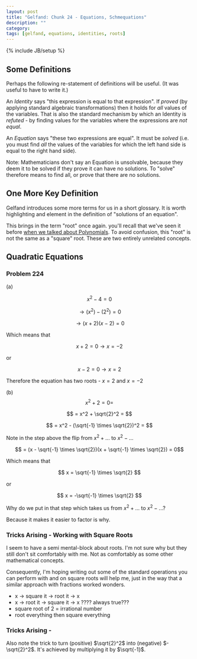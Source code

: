 ```yaml
---
layout: post
title: "Gelfand: Chunk 24 - Equations, Schmequations"
description: ""
category: 
tags: [gelfand, equations, identities, roots]
---
```

{% include JB/setup %}

## Some Definitions
Perhaps the following re-statement of definitions will be useful. (It was useful to have to write it.)

An _Identity_ says "this expression is equal to that expression". If _proved_ (by applying standard algebraic transformations) then it holds for _all_ values of the variables.  That is also the standard mechanism by which an Identity is _refuted_ - by finding values for the variables where the expressions are _not equal_.

An _Equation_ says "these two expressions are equal".  It must be _solved_ (i.e. you must find _all_ the values of the variables for which the left hand side is equal to the right hand side).

Note: Mathematicians don't say an Equation is unsolvable, because they deem it to be solved if they prove it can have no solutions.  To "solve" therefore means to find all, or prove that there are no solutions.

## One More Key Definition
Gelfand introduces some more terms for us in a short glossary.  It is worth highlighting and element in the definition of "solutions of an equation".

This brings in the term "root" once again.  you'll recall that we've seen it before [when we talked about Polynomials](https://andrewharmellaw.github.io/tags.html#roots-ref).  To avoid confusion, this "root" is not the same as a "square" root. These are two entirely unrelated concepts.

## Quadratic Equations
### Problem 224 
(a)

$$x^2 - 4 = 0$$

$$\rightarrow (x^2)-(2^2) = 0$$

$$ \rightarrow (x + 2)(x - 2) = 0$$

Which means that

$$x + 2 = 0 \rightarrow x = -2$$

or

$$x - 2 = 0 \rightarrow x = 2$$ 

Therefore the equation has two roots - $x = 2$ and $x = - 2$

(b)
$$x^2 + 2 = 0 = $$

$$ = x^2 + \sqrt{2}^2 = $$

$$ = x^2 - (\sqrt{-1} \times \sqrt{2})^2 = $$

Note in the step above the flip from $x^2 + ..$. to $x^2 - ...$

$$ = (x - \sqrt{-1} \times \sqrt{2})(x + \sqrt{-1} \times \sqrt{2}) = 0$$

Which means that 

$$ x = \sqrt{-1} \times \sqrt{2} $$

or 

$$ x = -\sqrt{-1} \times \sqrt{2} $$

Why do we put in that step which takes us from $x^2 + ...$ to $x^2 - ...$?  

Because it makes it easier to factor is why. 

### Tricks Arising - Working with Square Roots
I seem to have a semi mental-block about roots.  I'm not sure why but they still don't sit comfortably with me. Not as comfortably as some other mathematical concepts.  

Consequently, I'm hoping writing out some of the standard operations you can perform with and on square roots will help me, just in the way that a similar approach with fractions worked wonders.

* x -> square it -> root it -> x
* x -> root it -> square it -> x ???? always true???
* square root of 2 = irrational number
* root everything then square everything

### Tricks Arising - 
Also note the trick to turn (positive) $\sqrt{2}^2$ into (negative) $-\sqrt{2}^2$. It's achieved by multiplying it by $\sqrt{-1}$.